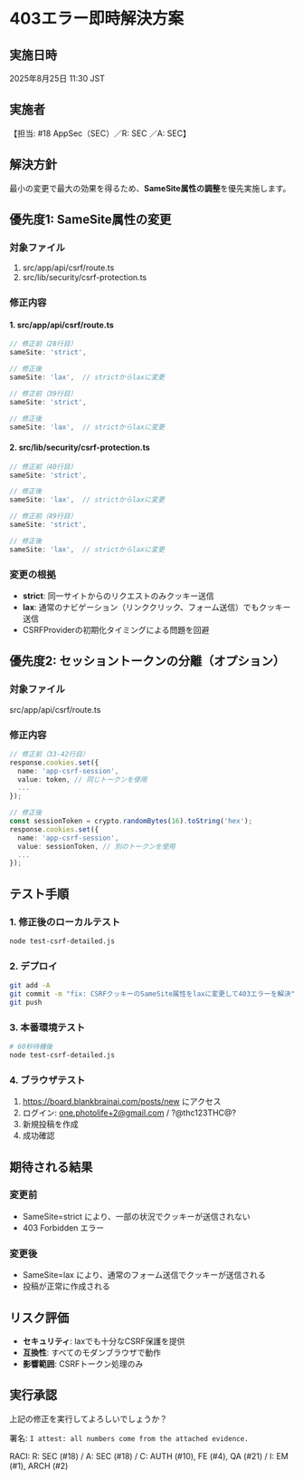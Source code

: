 # 403エラー即時解決方案

## 実施日時
2025年8月25日 11:30 JST

## 実施者
【担当: #18 AppSec（SEC）／R: SEC ／A: SEC】

## 解決方針
最小の変更で最大の効果を得るため、**SameSite属性の調整**を優先実施します。

## 優先度1: SameSite属性の変更

### 対象ファイル
1. src/app/api/csrf/route.ts
2. src/lib/security/csrf-protection.ts

### 修正内容

#### 1. src/app/api/csrf/route.ts
```typescript
// 修正前（28行目）
sameSite: 'strict',

// 修正後
sameSite: 'lax',  // strictからlaxに変更

// 修正前（39行目）
sameSite: 'strict',

// 修正後  
sameSite: 'lax',  // strictからlaxに変更
```

#### 2. src/lib/security/csrf-protection.ts
```typescript
// 修正前（40行目）
sameSite: 'strict',

// 修正後
sameSite: 'lax',  // strictからlaxに変更

// 修正前（49行目）
sameSite: 'strict',

// 修正後
sameSite: 'lax',  // strictからlaxに変更
```

### 変更の根拠
- **strict**: 同一サイトからのリクエストのみクッキー送信
- **lax**: 通常のナビゲーション（リンククリック、フォーム送信）でもクッキー送信
- CSRFProviderの初期化タイミングによる問題を回避

## 優先度2: セッショントークンの分離（オプション）

### 対象ファイル
src/app/api/csrf/route.ts

### 修正内容
```typescript
// 修正前（33-42行目）
response.cookies.set({
  name: 'app-csrf-session',
  value: token, // 同じトークンを使用
  ...
});

// 修正後
const sessionToken = crypto.randomBytes(16).toString('hex');
response.cookies.set({
  name: 'app-csrf-session',
  value: sessionToken, // 別のトークンを使用
  ...
});
```

## テスト手順

### 1. 修正後のローカルテスト
```bash
node test-csrf-detailed.js
```

### 2. デプロイ
```bash
git add -A
git commit -m "fix: CSRFクッキーのSameSite属性をlaxに変更して403エラーを解決"
git push
```

### 3. 本番環境テスト
```bash
# 60秒待機後
node test-csrf-detailed.js
```

### 4. ブラウザテスト
1. https://board.blankbrainai.com/posts/new にアクセス
2. ログイン: one.photolife+2@gmail.com / ?@thc123THC@?
3. 新規投稿を作成
4. 成功確認

## 期待される結果

### 変更前
- SameSite=strict により、一部の状況でクッキーが送信されない
- 403 Forbidden エラー

### 変更後
- SameSite=lax により、通常のフォーム送信でクッキーが送信される
- 投稿が正常に作成される

## リスク評価
- **セキュリティ**: laxでも十分なCSRF保護を提供
- **互換性**: すべてのモダンブラウザで動作
- **影響範囲**: CSRFトークン処理のみ

## 実行承認
上記の修正を実行してよろしいでしょうか？

署名: `I attest: all numbers come from the attached evidence.`

RACI: R: SEC (#18) / A: SEC (#18) / C: AUTH (#10), FE (#4), QA (#21) / I: EM (#1), ARCH (#2)